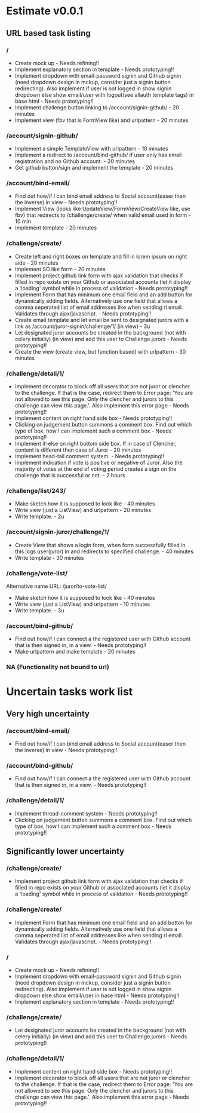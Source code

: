 # Estimate v0.0.1

## URL based task listing

### / 
* Create mock up - Needs refining!!
* Implement explanatory section in template - Needs prototyping!!
* Implement dropdown with email-password signin and Github signin (need dropdown design in mckup, consider just a signin button redirecting). 
Also implement if user is not logged in show signin dropdown else show email/user with logout(see allauth template tags) in base html - Needs prototyping!!
* Implement challenge button linking to /account/signin-github/ - 20 minutes
* Implement view (fbv that is FormView like) and urlpattern - 20 minutes

### /account/signin-github/
* Implement a simple TemplateView with urlpattern - 10 minutes
* Implement a redirect to /account/bind-github/ if user only has email registration and no Github account. - 20 minutes
* Get github button/sign and implement the template - 20 minutes

### /account/bind-email/
* Find out how/if I can bind email address to Social account(easer then the inverse) in view - Needs prototyping!!
* Implement View (looks like UpdateView/FormView/CreateView like, use fbv) that redirects to /challenge/create/ when valid email used in form - 10 min
* Implement template - 20 minutes

### /challenge/create/
* Create left and right boxes on template and fill in lorem ipsum on right side - 20 minutes
* Implement SO like form - 20 minutes
* Implement project github link form with ajax validation that checks if filled in repo exists on your Github or associated accounts
(let it display a 'loading' symbol while in process of validation - Needs prototyping!!
* Implement Form that has minimum one email field and an add button for dynamically adding fields. Alternatively use one field that 
allows a comma seperated list of email addresses like when sending rl email. Validates through ajax/javascript. - Needs prototyping!!
* Create email template and let email be sent to designated jurors with a link as /account/juror-signin/challenge/1/ (in view) - 3u
* Let designated juror accounts be created in the background (not with celery initially) (in view) and add this user to Challenge.jurors  - Needs prototyping!!
* Create the view (create view, but function based) with urlpattern - 30 minutes 

### /challenge/detail/1/
* Implement decorator to block off all users that are not juror or clencher to the challenge. If that is the case, redirect them to Error page: 'You 
are not allowed to see this page. Only the clencher and jurors to this challenge can view this page.'. Also implement this error page - Needs prototyping!!
* Implement content on right hand side box - Needs prototyping!!
* Clicking on judgement button summons a comment box. Find out which type of box, how I can implement such a comment box - Needs prototyping!!
* Implement if-else on right bottom side box. If in case of Clencher, content is different then case of Juror - 20 minutes
* Implement head-tail comment system. - Needs prototyping!!
* Implement indication if vote is positive or negative of Juror. Also the majority of votes at the end of voting period creates a 
sign on the challenge that is successful or not. - 2 hours

### /challenge/list/243/
* Make sketch how it is supposed to look like - 40 minutes
* Write view (just a ListView) and urlpattern - 20 minutes
* Write template. - 2u

### /account/signin-juror/challenge/1/
* Create View that shows a login form, when form successfully filled in this logs user(juror) in and redirects to specified challenge. - 40 minutes
* Write template - 30 minutes

### /challenge/vote-list/
Alternative name URL: /juror/to-vote-list/
* Make sketch how it is supposed to look like - 40 minutes
* Write view (just a ListView) and urlpattern - 10 minutes
* Write template. - 3u

### /account/bind-github/
* Find out how/if I can connect a the registered user with Github account that is then signed in, in a view. - Needs prototyping!!
* Make urlpattern and make template - 20 minutes

### NA (Functionality not bound to url)


# Uncertain tasks work list

## Very high uncertainty
### /account/bind-email/
* Find out how/if I can bind email address to Social account(easer then the inverse) in view - Needs prototyping!!

### /account/bind-github/
* Find out how/if I can connect a the registered user with Github account that is then signed in, in a view. - Needs prototyping!!

### /challenge/detail/1/
* Implement thread-comment system - Needs prototyping!!
* Clicking on judgement button summons a comment box. Find out which type of box, how I can implement such a comment box - Needs prototyping!!


## Significantly lower uncertainty 
### /challenge/create/
* Implement project github link form with ajax validation that checks if filled in repo exists on your Github or associated accounts
(let it display a 'loading' symbol while in process of validation - Needs prototyping!!

### /challenge/create/
* Implement Form that has minimum one email field and an add button for dynamically adding fields. Alternatively use one field that 
allows a comma seperated list of email addresses like when sending rl email. Validates through ajax/javascript. - Needs prototyping!!

### / 
* Create mock up - Needs refining!!
* Implement dropdown with email-password signin and Github signin (need dropdown design in mckup, consider just a signin button redirecting). 
Also implement if user is not logged in show signin dropdown else show email/user in base html - Needs prototyping!!
* Implement explanatory section in template - Needs prototyping!!

### /challenge/create/
* Let designated juror accounts be created in the background (not with celery initially) (in view) and add this user to Challenge.jurors  - Needs prototyping!!

### /challenge/detail/1/
* Implement content on right hand side box - Needs prototyping!!
* Implement decorator to block off all users that are not juror or clencher to the challenge. If that is the case, redirect them to Error page: 'You 
are not allowed to see this page. Only the clencher and jurors to this challenge can view this page.'. Also implement this error page - Needs prototyping!!

